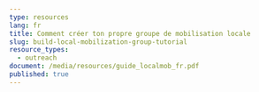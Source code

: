 ```yaml
---
type: resources
lang: fr
title: Comment créer ton propre groupe de mobilisation locale
slug: build-local-mobilization-group-tutorial
resource_types:
  - outreach
document: /media/resources/guide_localmob_fr.pdf
published: true
---
```


